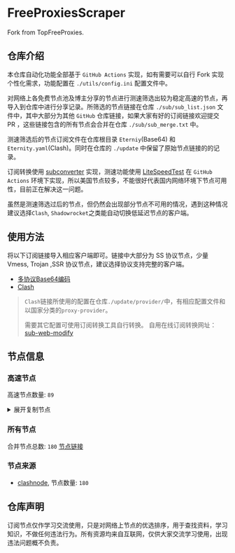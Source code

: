 # FreeProxiesScraper

Fork from TopFreeProxies.

## 仓库介绍
本仓库自动化功能全部基于 `GitHub Actions` 实现，如有需要可以自行 Fork 实现个性化需求，功能配置在 `./utils/config.ini` 配置文件中。

对网络上各免费节点池及博主分享的节点进行测速筛选出较为稳定高速的节点，再导入到仓库中进行分享记录。所筛选的节点链接在仓库 `./sub/sub_list.json` 文件中，其中大部分为其他 `GitHub` 仓库链接，如果大家有好的订阅链接欢迎提交 PR ，这些链接包含的所有节点会合并在仓库 `./sub/sub_merge.txt` 中。

测速筛选后的节点订阅文件在仓库根目录 `Eterniy`(Base64) 和 `Eternity.yaml`(Clash)。同时在仓库的 `./update` 中保留了原始节点链接的的记录。

订阅转换使用 [subconverter](https://github.com/tindy2013/subconverter) 实现，测速功能使用 [LiteSpeedTest](https://github.com/xxf098/LiteSpeedTest) 在 `GitHub Actions` 环境下实现，所以美国节点较多，不能很好代表国内网络环境下节点可用性，目前正在解决这一问题。

虽然是测速筛选过后的节点，但仍然会出现部分节点不可用的情况，遇到这种情况建议选择`Clash`, `Shadowrocket`之类能自动切换低延迟节点的客户端。

## 使用方法
将以下订阅链接导入相应客户端即可。链接中大部分为 SS 协议节点，少量 Vmess, Trojan ,SSR 协议节点，建议选择协议支持完整的客户端。

- [多协议Base64编码](https://raw.githubusercontent.com/caijh/FreeProxiesScraper/master/Eternity)
- [Clash](https://raw.githubusercontent.com/caijh/FreeProxiesScraper/master/Eternity.yaml)

>`Clash`链接所使用的配置在仓库`./update/provider/`中，有相应配置文件和以国家分类的`proxy-provider`。
>
>需要其它配置可使用订阅转换工具自行转换。
>自用在线订阅转换网址：[sub-web-modify](https://sub.v1.mk/)

## 节点信息
### 高速节点
高速节点数量: `89`
<details>
  <summary>展开复制节点</summary>

    vmess://eyJ2IjoiMiIsInBzIjoiMDQtMDAxLUpQIiwiYWRkIjoianAtMS5hbmV3c3RhcnQuY3lvdSIsInBvcnQiOiI1MDYxIiwidHlwZSI6Im5vbmUiLCJpZCI6IjNhNzc4Y2ZhLWE2OGItMzU3NS1hMDE1LTY5MjU0YWRjYzI5MSIsImFpZCI6IjAiLCJuZXQiOiJ3cyIsInBhdGgiOiIvIiwiaG9zdCI6ImpwLTEuYW5ld3N0YXJ0LmN5b3UiLCJ0bHMiOiJ0bHMifQ==
    vmess://eyJ2IjoiMiIsInBzIjoiMDQtMDAyLU5PV0hFUkUiLCJhZGQiOiJqcDYtMS5hbmV3c3RhcnQuY3lvdSIsInBvcnQiOiI1MDYxIiwidHlwZSI6Im5vbmUiLCJpZCI6IjNhNzc4Y2ZhLWE2OGItMzU3NS1hMDE1LTY5MjU0YWRjYzI5MSIsImFpZCI6IjAiLCJuZXQiOiJ3cyIsInBhdGgiOiIvIiwiaG9zdCI6ImpwNi0xLmFuZXdzdGFydC5jeW91IiwidGxzIjoidGxzIn0=
    vmess://eyJ2IjoiMiIsInBzIjoiMDQtMDA0LU5PV0hFUkUiLCJhZGQiOiJ1czYtMS5hbmV3c3RhcnQuY3lvdSIsInBvcnQiOiI1MDYxIiwidHlwZSI6Im5vbmUiLCJpZCI6IjNhNzc4Y2ZhLWE2OGItMzU3NS1hMDE1LTY5MjU0YWRjYzI5MSIsImFpZCI6IjAiLCJuZXQiOiJ3cyIsInBhdGgiOiIvIiwiaG9zdCI6InVzNi0xLmFuZXdzdGFydC5jeW91IiwidGxzIjoidGxzIn0=
    trojan://697e392b-e3cc-3613-990f-4e33c3529273@gz0slb.aliyuncdn.smp-paymentservices-apple.com:56323?allowInsecure=1&sni=cloudsync-prod.s3.amazonaws.com#04-005-NOWHERE
    trojan://697e392b-e3cc-3613-990f-4e33c3529273@gz0slb.aliyuncdn.smp-paymentservices-apple.com:56432?allowInsecure=1&sni=www.microsoft365.com#04-006-NOWHERE
    trojan://697e392b-e3cc-3613-990f-4e33c3529273@push04.endpoint.smp-paymentservices-apple.com:23452?allowInsecure=1&sni=akamai.cdn.steampipe.steamcontent.com#04-007-CN
    trojan://697e392b-e3cc-3613-990f-4e33c3529273@push04.endpoint.smp-paymentservices-apple.com:23453?allowInsecure=1&sni=steampipe-partner.akamaized.net#04-008-CN
    vmess://eyJ2IjoiMiIsInBzIjoiMDQtMTA4LVJFTEFZIiwiYWRkIjoiczUuZGItbGluazAxLnRvcCIsInBvcnQiOiI4MDgwIiwidHlwZSI6Im5vbmUiLCJpZCI6ImRhYTQyMzQxLTM3ZDUtMzY3OC05YTliLTU5OWJlMTIwOWFhMSIsImFpZCI6IjAiLCJuZXQiOiJ3cyIsInBhdGgiOiIvZGFiYWkuaW4xMDQuMTkuMTIxLjEyMyIsImhvc3QiOiJzNS5kYi1saW5rMDEudG9wIiwidGxzIjoiIn0=
    vmess://eyJ2IjoiMiIsInBzIjoiMDQtMTA5LVJFTEFZIiwiYWRkIjoiczEuY24tZGIudG9wIiwicG9ydCI6IjgwIiwidHlwZSI6Im5vbmUiLCJpZCI6ImRhYTQyMzQxLTM3ZDUtMzY3OC05YTliLTU5OWJlMTIwOWFhMSIsImFpZCI6IjAiLCJuZXQiOiJ3cyIsInBhdGgiOiIvZGFiYWkuaW4xNzIuNjcuOC4yMyIsImhvc3QiOiJzMS5jbi1kYi50b3AiLCJ0bHMiOiIifQ==
    vmess://eyJ2IjoiMiIsInBzIjoiMDQtMTEwLVJFTEFZIiwiYWRkIjoiczQuZGItbGluazAyLnRvcCIsInBvcnQiOiI4MCIsInR5cGUiOiJub25lIiwiaWQiOiJkYWE0MjM0MS0zN2Q1LTM2NzgtOWE5Yi01OTliZTEyMDlhYTEiLCJhaWQiOiIwIiwibmV0Ijoid3MiLCJwYXRoIjoiL2RhYmFpLmluMTA0LjIxLjkxLjEyNSIsImhvc3QiOiJzNC5kYi1saW5rMDIudG9wIiwidGxzIjoiIn0=
    vmess://eyJ2IjoiMiIsInBzIjoiMDQtMTExLVJFTEFZIiwiYWRkIjoiczIuY24tZGIudG9wIiwicG9ydCI6IjIwNTIiLCJ0eXBlIjoibm9uZSIsImlkIjoiZGFhNDIzNDEtMzdkNS0zNjc4LTlhOWItNTk5YmUxMjA5YWExIiwiYWlkIjoiMCIsIm5ldCI6IndzIiwicGF0aCI6Ii9kYWJhaS5pbjEwNC4yMC41LjI0NSIsImhvc3QiOiJzMi5jbi1kYi50b3AiLCJ0bHMiOiIifQ==
    vmess://eyJ2IjoiMiIsInBzIjoiMDQtMTEyLVJFTEFZIiwiYWRkIjoiczQuZGItbGluazAxLnRvcCIsInBvcnQiOiI4MCIsInR5cGUiOiJub25lIiwiaWQiOiJkYWE0MjM0MS0zN2Q1LTM2NzgtOWE5Yi01OTliZTEyMDlhYTEiLCJhaWQiOiIwIiwibmV0Ijoid3MiLCJwYXRoIjoiL2RhYmFpLmluMTA0LjIxLjExNS4xNjQiLCJob3N0IjoiczQuZGItbGluazAxLnRvcCIsInRscyI6IiJ9
    vmess://eyJ2IjoiMiIsInBzIjoiMDQtMTEzLVJFTEFZIiwiYWRkIjoiczMuY24tZGIudG9wIiwicG9ydCI6IjIwNTIiLCJ0eXBlIjoibm9uZSIsImlkIjoiZGFhNDIzNDEtMzdkNS0zNjc4LTlhOWItNTk5YmUxMjA5YWExIiwiYWlkIjoiMCIsIm5ldCI6IndzIiwicGF0aCI6Ii9kYWJhaS5pbjEwNC4yMS4xNzMuOTciLCJob3N0IjoiczMuY24tZGIudG9wIiwidGxzIjoiIn0=
    vmess://eyJ2IjoiMiIsInBzIjoiMDQtMTE0LVJFTEFZIiwiYWRkIjoiczQuZGItbGluazAxLnRvcCIsInBvcnQiOiIyMDgyIiwidHlwZSI6Im5vbmUiLCJpZCI6ImRhYTQyMzQxLTM3ZDUtMzY3OC05YTliLTU5OWJlMTIwOWFhMSIsImFpZCI6IjAiLCJuZXQiOiJ3cyIsInBhdGgiOiIvZGFiYWkuaW4xNzIuNjcuNjkuNjEiLCJob3N0IjoiczQuZGItbGluazAxLnRvcCIsInRscyI6IiJ9
    vmess://eyJ2IjoiMiIsInBzIjoiMDQtMTE1LU5PV0hFUkUiLCJhZGQiOiIxMi5tYW1hbWFqZC5zaXRlIiwicG9ydCI6IjIzNjEyIiwidHlwZSI6Im5vbmUiLCJpZCI6IjgwZTNkNmM5LTlkM2EtM2QyMS04MTdmLTQ2MTcxYTE5OTZjMiIsImFpZCI6IjIiLCJuZXQiOiJ3cyIsInBhdGgiOiIvIiwiaG9zdCI6IjEyLm1hbWFtYWpkLnNpdGUiLCJ0bHMiOiIifQ==
    vmess://eyJ2IjoiMiIsInBzIjoiMDQtMTE2LUNOIiwiYWRkIjoiMTcubWFtYW1hamQuc2l0ZSIsInBvcnQiOiIyMzYxNyIsInR5cGUiOiJub25lIiwiaWQiOiI4MGUzZDZjOS05ZDNhLTNkMjEtODE3Zi00NjE3MWExOTk2YzIiLCJhaWQiOiIyIiwibmV0Ijoid3MiLCJwYXRoIjoiLyIsImhvc3QiOiIxNy5tYW1hbWFqZC5zaXRlIiwidGxzIjoiIn0=
    vmess://eyJ2IjoiMiIsInBzIjoiMDQtMTE3LUNOIiwiYWRkIjoiMTEubWFtYW1hamQuc2l0ZSIsInBvcnQiOiIyMzYxMSIsInR5cGUiOiJub25lIiwiaWQiOiI4MGUzZDZjOS05ZDNhLTNkMjEtODE3Zi00NjE3MWExOTk2YzIiLCJhaWQiOiIyIiwibmV0Ijoid3MiLCJwYXRoIjoiLyIsImhvc3QiOiIxMS5tYW1hbWFqZC5zaXRlIiwidGxzIjoiIn0=
    vmess://eyJ2IjoiMiIsInBzIjoiMDQtMTE4LUNOIiwiYWRkIjoiMTkubWFtYW1hamQuc2l0ZSIsInBvcnQiOiIyMzYxOSIsInR5cGUiOiJub25lIiwiaWQiOiI4MGUzZDZjOS05ZDNhLTNkMjEtODE3Zi00NjE3MWExOTk2YzIiLCJhaWQiOiIyIiwibmV0Ijoid3MiLCJwYXRoIjoiLyIsImhvc3QiOiIxOS5tYW1hbWFqZC5zaXRlIiwidGxzIjoiIn0=
    vmess://eyJ2IjoiMiIsInBzIjoiMDQtMTE5LUNOIiwiYWRkIjoiMTYubWFtYW1hamQuc2l0ZSIsInBvcnQiOiIyMzYxNiIsInR5cGUiOiJub25lIiwiaWQiOiI4MGUzZDZjOS05ZDNhLTNkMjEtODE3Zi00NjE3MWExOTk2YzIiLCJhaWQiOiIyIiwibmV0Ijoid3MiLCJwYXRoIjoiLyIsImhvc3QiOiIxNi5tYW1hbWFqZC5zaXRlIiwidGxzIjoiIn0=
    vmess://eyJ2IjoiMiIsInBzIjoiMDQtMTIwLUNOIiwiYWRkIjoiMTgubWFtYW1hamQuc2l0ZSIsInBvcnQiOiIyMzYxOCIsInR5cGUiOiJub25lIiwiaWQiOiI4MGUzZDZjOS05ZDNhLTNkMjEtODE3Zi00NjE3MWExOTk2YzIiLCJhaWQiOiIyIiwibmV0Ijoid3MiLCJwYXRoIjoiLyIsImhvc3QiOiIxOC5tYW1hbWFqZC5zaXRlIiwidGxzIjoiIn0=
    vmess://eyJ2IjoiMiIsInBzIjoiMDQtMTIxLUNOIiwiYWRkIjoiMTUubWFtYW1hamQuc2l0ZSIsInBvcnQiOiIyMzYxNSIsInR5cGUiOiJub25lIiwiaWQiOiI4MGUzZDZjOS05ZDNhLTNkMjEtODE3Zi00NjE3MWExOTk2YzIiLCJhaWQiOiIyIiwibmV0Ijoid3MiLCJwYXRoIjoiLyIsImhvc3QiOiIxNS5tYW1hbWFqZC5zaXRlIiwidGxzIjoiIn0=
    vmess://eyJ2IjoiMiIsInBzIjoiMDQtMTIyLU5PV0hFUkUiLCJhZGQiOiI1Lm1hbWFtYWpkLnNpdGUiLCJwb3J0IjoiMjM2MDUiLCJ0eXBlIjoibm9uZSIsImlkIjoiODBlM2Q2YzktOWQzYS0zZDIxLTgxN2YtNDYxNzFhMTk5NmMyIiwiYWlkIjoiMiIsIm5ldCI6IndzIiwicGF0aCI6Ii8iLCJob3N0IjoiNS5tYW1hbWFqZC5zaXRlIiwidGxzIjoiIn0=
    vmess://eyJ2IjoiMiIsInBzIjoiMDQtMTIzLUNOIiwiYWRkIjoiMTMubWFtYW1hamQuc2l0ZSIsInBvcnQiOiIyMzYxMyIsInR5cGUiOiJub25lIiwiaWQiOiI4MGUzZDZjOS05ZDNhLTNkMjEtODE3Zi00NjE3MWExOTk2YzIiLCJhaWQiOiIyIiwibmV0Ijoid3MiLCJwYXRoIjoiLyIsImhvc3QiOiIxMy5tYW1hbWFqZC5zaXRlIiwidGxzIjoiIn0=
    vmess://eyJ2IjoiMiIsInBzIjoiMDQtMTI0LUNOIiwiYWRkIjoiMTQubWFtYW1hamQuc2l0ZSIsInBvcnQiOiIyMzYxNCIsInR5cGUiOiJub25lIiwiaWQiOiI4MGUzZDZjOS05ZDNhLTNkMjEtODE3Zi00NjE3MWExOTk2YzIiLCJhaWQiOiIyIiwibmV0Ijoid3MiLCJwYXRoIjoiLyIsImhvc3QiOiIxNC5tYW1hbWFqZC5zaXRlIiwidGxzIjoiIn0=
    vmess://eyJ2IjoiMiIsInBzIjoiMDUtMTI2LVJFTEFZIiwiYWRkIjoiNGMyMGNiLmQwNmM0MTc3LnNob3AiLCJwb3J0IjoiODAiLCJ0eXBlIjoibm9uZSIsImlkIjoiOTUyNzk3YjYtMjFhMC00ZTY2LTkyMzktMzBlZjVjMGVmY2RmIiwiYWlkIjoiMCIsIm5ldCI6IndzIiwicGF0aCI6Ii8iLCJob3N0IjoiNGMyMGNiLmQwNmM0MTc3LnNob3AiLCJ0bHMiOiIifQ==
    vmess://eyJ2IjoiMiIsInBzIjoiMDUtMTI3LUNOIiwiYWRkIjoiMTcubWFtYW1hamQuc2l0ZSIsInBvcnQiOiIyMzYxNyIsInR5cGUiOiJub25lIiwiaWQiOiJlZmYzZTk3OC03MDU2LTM4Y2QtYmY0ZS1mZjE5NjdlODAzNDgiLCJhaWQiOiIyIiwibmV0Ijoid3MiLCJwYXRoIjoiLyIsImhvc3QiOiIxNy5tYW1hbWFqZC5zaXRlIiwidGxzIjoiIn0=
    vmess://eyJ2IjoiMiIsInBzIjoiMDUtMTI4LUNOIiwiYWRkIjoiMTQubWFtYW1hamQuc2l0ZSIsInBvcnQiOiIyMzYxNCIsInR5cGUiOiJub25lIiwiaWQiOiJlZmYzZTk3OC03MDU2LTM4Y2QtYmY0ZS1mZjE5NjdlODAzNDgiLCJhaWQiOiIyIiwibmV0Ijoid3MiLCJwYXRoIjoiLyIsImhvc3QiOiIxNC5tYW1hbWFqZC5zaXRlIiwidGxzIjoiIn0=
    vmess://eyJ2IjoiMiIsInBzIjoiMDUtMTI5LUNOIiwiYWRkIjoiMTkubWFtYW1hamQuc2l0ZSIsInBvcnQiOiIyMzYxOSIsInR5cGUiOiJub25lIiwiaWQiOiJlZmYzZTk3OC03MDU2LTM4Y2QtYmY0ZS1mZjE5NjdlODAzNDgiLCJhaWQiOiIyIiwibmV0Ijoid3MiLCJwYXRoIjoiLyIsImhvc3QiOiIxOS5tYW1hbWFqZC5zaXRlIiwidGxzIjoiIn0=
    trojan://07a3df8f-2a2c-42f8-ad92-65889d90f3bf@172.67.135.37:443?allowInsecure=1&sni=rrrRrRRrT.459.pp.ua&ws=1&wspath=%2525252FznQImc22ijDwVOkZfoq#05-135-RELAY
    vmess://eyJ2IjoiMiIsInBzIjoiMDUtMTM4LUNOIiwiYWRkIjoidjguaGVkdWlhbi5saW5rIiwicG9ydCI6IjMwODA4IiwidHlwZSI6Im5vbmUiLCJpZCI6ImNiYjNmODc3LWQxZmItMzQ0Yy04N2E5LWQxNTNiZmZkNTQ4NCIsImFpZCI6IjIiLCJuZXQiOiJ3cyIsInBhdGgiOiIvb29vbyIsImhvc3QiOiJ2OC5oZWR1aWFuLmxpbmsiLCJ0bHMiOiIifQ==
    vmess://eyJ2IjoiMiIsInBzIjoiMDUtMTM5LUhLIiwiYWRkIjoiaGt0LmdvdG9jaGluYXRvd24ubmV0IiwicG9ydCI6IjgwIiwidHlwZSI6Im5vbmUiLCJpZCI6IjM4NGQxYjQyLTY1NWYtMTFlZC1hOGJmLWYyM2M5MWNmYmJjOSIsImFpZCI6IjIiLCJuZXQiOiJ3cyIsInBhdGgiOiIvIiwiaG9zdCI6ImhrdC5nb3RvY2hpbmF0b3duLm5ldCIsInRscyI6IiJ9
    vmess://eyJ2IjoiMiIsInBzIjoiMDUtMTYzLVJFTEFZIiwiYWRkIjoiY3Nnby5jb20iLCJwb3J0IjoiODg4MCIsInR5cGUiOiJub25lIiwiaWQiOiI2OTEzNmNjNy1kNzBlLTQzNTctODIzMC1lYzgyYmVjOTJjMTkiLCJhaWQiOiIwIiwibmV0Ijoid3MiLCJwYXRoIjoiL3Byb2ZpbGUvdGVsZWdyYW1Ac3Nyc3ViIiwiaG9zdCI6ImNzZ28uY29tIiwidGxzIjoiIn0=
    trojan://ttfang@103.106.230.186:81?allowInsecure=1&sni=ttfang.fange.me&ws=1&wspath=%2525252F#05-164-TW
    trojan://07a3df8f-2a2c-42f8-ad92-65889d90f3bf@104.21.26.17:443?allowInsecure=1&sni=rrrRrRRrT.459.pp.ua&ws=1&wspath=%2525252FznQImc22ijDwVOkZfoq#05-165-RELAY
    trojan://bce0c7cb-08d1-46a7-b77b-7bff8b46252f@104.21.91.180:443?allowInsecure=1&sni=XXXXxxXxXc.666461.xyZ&ws=1&wspath=%2525252Fx9F83IcyjcEyBXZBROjL3Q5vTymr#05-166-RELAY
    trojan://ttfang@13.228.142.218:443?allowInsecure=1&sni=ttfang.fange.me&ws=1&wspath=%2525252F#05-167-SG
    trojan://ttfang@13.228.155.72:443?allowInsecure=1&sni=ttfang.fange.me&ws=1&wspath=%2525252F#05-168-SG
    trojan://f898ffcb-6417-4373-9640-0b66091e8206@172.67.205.131:443?allowInsecure=1&sni=q12.11890604.xyz&ws=1&wspath=%2525252FCLtmyjAuOFZsWSituzXyJ5XNeH1R1#05-169-RELAY
    trojan://fa050497-fc2a-45ee-89c0-96670c4ecb65@172.67.145.200:443?allowInsecure=1&sni=Rrr4.8906004.xYZ&ws=1&wspath=%2525252FDZxb5QZyWgQPuXTwt#05-170-RELAY
    trojan://c226ac5d-65e9-4379-95c3-fb542bc242d8@172.67.177.109:443?allowInsecure=1&sni=sssxXZAw.666461.xYz&ws=1&wspath=%2525252FPLibEtUpg4ykd4O#05-171-RELAY
    trojan://a7b22c05-27fd-4a76-8896-2aebaf4cf3a1@172.67.173.64:443?allowInsecure=1&sni=TttTtTYU.2032.PP.UA&ws=1&wspath=%2525252FmXG7Hx4Y37nTr2Hdmy903WCeD85F1b#05-172-RELAY
    trojan://f69b7304-9bea-4740-a555-797514012a53@ggbnhju.859885.xyz:443?allowInsecure=1&sni=gGbNHjU.859885.xYZ&ws=1&wspath=%2525252FMxtuuhyCwC29auSeckWI9#05-173-RELAY
    vmess://eyJ2IjoiMiIsInBzIjoiMDUtMTc0LUNOIiwiYWRkIjoiMTgzLjIzNi45Ny4xMDEiLCJwb3J0IjoiNDMzMzMiLCJ0eXBlIjoibm9uZSIsImlkIjoiNDE4MDQ4YWYtYTI5My00Yjk5LTliMGMtOThjYTM1ODBkZDI0IiwiYWlkIjoiNjQiLCJuZXQiOiJ0Y3AiLCJwYXRoIjoiJTI1MjUyRk14dHV1aHlDd0MyOWF1U2Vja1dJOSIsImhvc3QiOiJnR2JOSGpVLjg1OTg4NS54WVoiLCJ0bHMiOiIifQ==
    vmess://eyJ2IjoiMiIsInBzIjoiMDUtMTc1LUNOIiwiYWRkIjoiMTgzLjIzNi45Ny4xMDEiLCJwb3J0IjoiNDkxNTUiLCJ0eXBlIjoibm9uZSIsImlkIjoiNDE4MDQ4YWYtYTI5My00Yjk5LTliMGMtOThjYTM1ODBkZDI0IiwiYWlkIjoiNjQiLCJuZXQiOiJ0Y3AiLCJwYXRoIjoiJTI1MjUyRk14dHV1aHlDd0MyOWF1U2Vja1dJOSIsImhvc3QiOiJnR2JOSGpVLjg1OTg4NS54WVoiLCJ0bHMiOiIifQ==
    ss://MjAyMi1ibGFrZTMtYWVzLTEyOC1nY206MTJ4R1JtY0V5M1RWRVR6RTQ3TXJlQSUyNTNEJTI1M0Q@183.240.187.198:34664#09-196-CN
    trojan://trojan@109.234.211.66:8443?allowInsecure=1&sni=store.timimi.dpdns.org&ws=1&wspath=%2525252F#09-213-RELAY
    trojan://trojan@91.193.58.0:443?allowInsecure=1&sni=wahaha.yingyangkuaixian.dpdns.org&ws=1&wspath=%2525252F%2525253Fed%2525253D2560#09-239-RELAY
    ss://YWVzLTI1Ni1jZmI6cXdlclJFV1ElMjU0MCUyNTQw@185.189.160.98:64759#14-294-TW
    ss://YWVzLTI1Ni1nY206YXRqZ3NKWG1jdg@103.15.91.171:52327#14-297-VN
    ss://YWVzLTI1Ni1jZmI6ZjhmN2FDemNQS2JzRjhwMw@51.15.17.169:989#14-299-NL
    ss://YWVzLTI1Ni1nY206VEclMjUzQSUyNTQwRW5rZWx0ZV9ub3RpZiUyNTI2JTI1MjZURyUyNTNBJTI1NDBOb3RpZl9DaGF0@152.53.2.128:34045#14-300-AT
    trojan://tg-fq521free@45.67.215.95:443?allowInsecure=1&sni=torjan.xn--xhq44j.eu.org&ws=1&wspath=%2525252F#14-302-RU
    ss://YWVzLTI1Ni1nY206aVVCMDkyM1JCQQ@154.3.8.151:30067#14-303-US
    vmess://eyJ2IjoiMiIsInBzIjoiMTQtMzA0LUNOIiwiYWRkIjoiNDcuMTA0LjE4Ni4xMzMiLCJwb3J0IjoiNTAwMDIiLCJ0eXBlIjoibm9uZSIsImlkIjoiNDE4MDQ4YWYtYTI5My00Yjk5LTliMGMtOThjYTM1ODBkZDI0IiwiYWlkIjoiMCIsIm5ldCI6IndzIiwicGF0aCI6Ii8iLCJob3N0IjoiIiwidGxzIjoiIn0=
    ss://YWVzLTI1Ni1nY206NWJkYTI3MzYtODFlNy00M2I0LTg2ZmMtMjg2ZjhmOGU2NTc4@51.195.103.227:8443#23-305-FR
    trojan://34ec6bdf-602c-4bbe-933a-5c0823524201@cmc6.5gsieuvip.vn:443?allowInsecure=1#23-308-VN
    trojan://fc685880-dffe-11ef-8ac5-1239d0255272@15.204.234.166:443?allowInsecure=1&sni=usa.test3.net#23-310-US
    ss://YWVzLTEyOC1jZmI6c2hhZG93c29ja3M@109.201.152.181:443#23-311-NL
    trojan://84587c21-9938-42fc-a4b0-4f72dd72b7aa@pt.mjt000.com:443?allowInsecure=1&sni=pt.mjt000.com#23-312-HK
    ss://Y2hhY2hhMjAtaWV0Zi1wb2x5MTMwNTpMTVNOaDIxVHJYalIyb2syNVEybkU4RU5UMnpvQm1QdmthM1JDQ1VBSFpFTENuV29la1ZqdmFmODlxd2NSa2RieEVmZXAyYmMyYVV0bW54cXZGMWF5UVJlejFKSGpVTGo@exchange.gameaurela.click:52952#23-316-NL
    ss://Y2hhY2hhMjAtaWV0Zi1wb2x5MTMwNTpvWklvQTY5UTh5aGNRVjhrYTNQYTNB@45.158.171.70:8080#23-321-FR
    trojan://2ee85121-31de-4581-a492-eb00f606e392@192.3.107.252:443?allowInsecure=1&sni=rc8.freeguard.org#23-331-US
    trojan://2ee85121-31de-4581-a492-eb00f606e392@198.23.229.250:443?allowInsecure=1&sni=rc6.freeguard.org#23-332-US
    ss://YWVzLTI1Ni1jZmI6Rkc1ZGRMc01QYlY1Q3V0RQ@217.30.10.18:9050#23-334-PL
    ss://Y2hhY2hhMjAtaWV0Zi1wb2x5MTMwNTo1VFpud1BiMjNwUVMzOWxJdWNzcEp3@fin.outlinebot1.ru:5904#23-335-FI
    trojan://176196e4-7cf7-4561-87a9-21a1b4e344be@de.liangyuandian.top:443?allowInsecure=1#23-337-SG
    trojan://74260628090146500@stirring-parakeet.shiner427.skin:443?allowInsecure=1#23-339-NL
    trojan://c4843eba-b070-403f-b43f-ef1ef7db571e@usa.lydurlclub.top:443?allowInsecure=1#23-340-SG
    vmess://eyJ2IjoiMiIsInBzIjoiMjMtMzQxLURFIiwiYWRkIjoiNTcuMTI5LjI1LjI1IiwicG9ydCI6IjQ0MyIsInR5cGUiOiJub25lIiwiaWQiOiIwM2ZjYzYxOC1iOTNkLTY3OTYtNmFlZC04YTM4Yzk3NWQ1ODEiLCJhaWQiOiIwIiwibmV0Ijoid3MiLCJwYXRoIjoiL2xpbmt2d3MiLCJob3N0IjoiIiwidGxzIjoiIn0=
    ss://YWVzLTEyOC1nY206c2hhZG93c29ja3M@173.244.56.6:443#23-342-UStrojan%2F%2FSSorg%40154.197.64.2488443%3FallowInsecure%3D1%26sni%3Dsstjj.esslh.filegear-sg.me%2323-330-RELAY
    trojan://cc55e294-b76f-425a-9301-c18afbecaa22@jp.liangyuandian.top:443?allowInsecure=1#23-344-SG
    trojan://e4af2638-bb12-4e4a-84f1-a032e23ca63f@usla.mjt000.com:443?allowInsecure=1#23-347-HK
    trojan://c4843eba-b070-403f-b43f-ef1ef7db571e@jp.lydurlclub.top:443?allowInsecure=1#23-348-SG
    ss://Y2hhY2hhMjAtaWV0Zi1wb2x5MTMwNTpJYjloeEZaeFVING0@194.87.216.189:443#23-357-NL
    ss://YWVzLTEyOC1nY206c2hhZG93c29ja3M@149.34.244.82:443#23-359-NL
    ss://YWVzLTI1Ni1jZmI6WG44aktkbURNMDBJZU8lMjUyNSUyNTIzJTI1MjQlMjUyM2ZKQU10c0VBRVVPcEgvWVdZdFlxREZuVDBTVg@103.186.154.35:38388#23-360-VN
    ss://YWVzLTI1Ni1jZmI6VE4yWXFnaHhlRkRLWmZMVQ@217.30.10.18:9037#23-361-PL
    ss://YWVzLTI1Ni1jZmI6YzNOdEhKNXVqVjJ0R0Rmag@217.30.10.18:9084#23-362-PL
    trojan://74260628090146500@huge-turkey.shiner427.skin:443?allowInsecure=1#23-363-GB
    ss://YWVzLTI1Ni1jZmI6QndjQVVaazhoVUZBa0RHTg@217.30.10.18:9031#23-364-PL
    trojan://34ec6bdf-602c-4bbe-933a-5c0823524201@Cmc6.5gsieuvip.vn:443?allowInsecure=1#23-365-VN
    ss://Y2hhY2hhMjAtaWV0Zi1wb2x5MTMwNTpVS0s1WFV2aklsT2tlVGJCQTBuZllo@2.56.207.150:8443#23-367-AM
    trojan://94d219c9-1afc-4d42-b090-8b3794764380@160.30.21.105:443?allowInsecure=1#23-369-VN
    ss://Y2hhY2hhMjAtaWV0Zi1wb2x5MTMwNTpmOGY3YUN6Y1BLYnNGOHAz@38.54.45.129:990#23-378-AR
    ss://Y2hhY2hhMjAtaWV0Zi1wb2x5MTMwNTozNjBlMjFkMjE5NzdkYzEx@185.193.102.7:57456#23-382-FI
    ss://Y2hhY2hhMjAtaWV0Zi1wb2x5MTMwNTpWcEtBQmNPcE5OQTBsNUcyQVZPbXc4@213.109.147.242:62685#23-386-NL
    ss://YWVzLTI1Ni1jZmI6ZjhmN2FDemNQS2JzRjhwMw@103.163.218.2:989#23-389-VN
    ss://YWVzLTI1Ni1jZmI6WG44aktkbURNMDBJZU8lMjUyNSUyNTIzJTI1MjQlMjUyM2ZKQU10c0VBRVVPcEgvWVdZdFlxREZuVDBTVg@103.186.155.24:38388#23-390-VN
    


</details>

### 所有节点
合并节点总数: `180`
[节点链接](https://raw.githubusercontent.com/caijh/TopFreeProxies/master/sub/sub_merge_base64.txt)

### 节点来源
- [clashnode](https://github.com/imyaoxp/clashnode), 节点数量: `180`


## 仓库声明
订阅节点仅作学习交流使用，只是对网络上节点的优选排序，用于查找资料，学习知识，不做任何违法行为。所有资源均来自互联网，仅供大家交流学习使用，出现违法问题概不负责。

